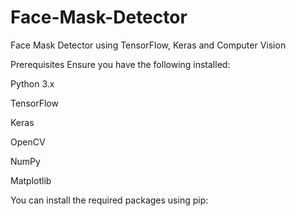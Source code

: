 # Face-Mask-Detector
Face Mask Detector using TensorFlow, Keras and Computer Vision

Prerequisites
Ensure you have the following installed:

Python 3.x

TensorFlow

Keras

OpenCV

NumPy

Matplotlib

You can install the required packages using pip:
